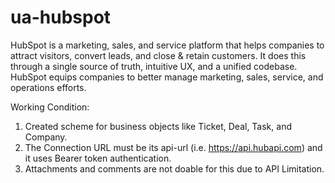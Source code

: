 # ua-hubspot
 HubSpot is a marketing, sales, and service platform that helps companies to attract visitors, convert leads, and close & retain customers. It does this through a single source of truth, intuitive UX, and a unified codebase. HubSpot equips companies to better manage marketing, sales, service, and operations efforts.

Working Condition:
1) Created scheme for business objects like Ticket, Deal, Task, and Company.
2) The Connection URL must be its api-url (i.e. https://api.hubapi.com) and it uses Bearer token authentication.
3) Attachments and comments are not doable for this due to API Limitation.
